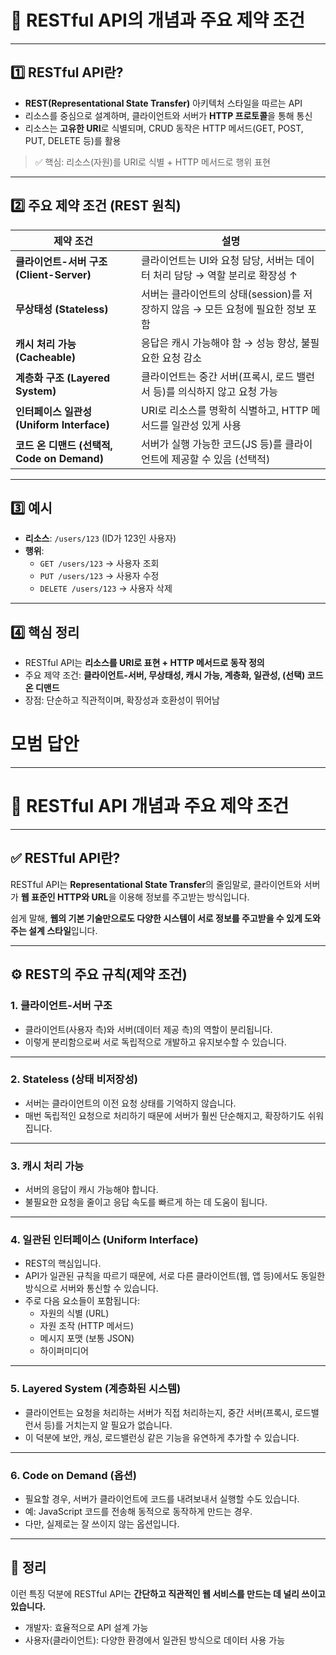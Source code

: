 # 📌 RESTful API의 개념과 주요 제약 조건

---

## 1️⃣ RESTful API란?

- **REST(Representational State Transfer)** 아키텍처 스타일을 따르는 API
- 리소스를 중심으로 설계하며, 클라이언트와 서버가 **HTTP 프로토콜**을 통해 통신
- 리소스는 **고유한 URI**로 식별되며, CRUD 동작은 HTTP 메서드(GET, POST, PUT, DELETE 등)를 활용

> ✅ 핵심: 리소스(자원)를 URI로 식별 + HTTP 메서드로 행위 표현
> 

---

## 2️⃣ 주요 제약 조건 (REST 원칙)

| 제약 조건 | 설명 |
| --- | --- |
| **클라이언트-서버 구조 (Client-Server)** | 클라이언트는 UI와 요청 담당, 서버는 데이터 처리 담당 → 역할 분리로 확장성 ↑ |
| **무상태성 (Stateless)** | 서버는 클라이언트의 상태(session)를 저장하지 않음 → 모든 요청에 필요한 정보 포함 |
| **캐시 처리 가능 (Cacheable)** | 응답은 캐시 가능해야 함 → 성능 향상, 불필요한 요청 감소 |
| **계층화 구조 (Layered System)** | 클라이언트는 중간 서버(프록시, 로드 밸런서 등)를 의식하지 않고 요청 가능 |
| **인터페이스 일관성 (Uniform Interface)** | URI로 리소스를 명확히 식별하고, HTTP 메서드를 일관성 있게 사용 |
| **코드 온 디맨드 (선택적, Code on Demand)** | 서버가 실행 가능한 코드(JS 등)를 클라이언트에 제공할 수 있음 (선택적) |

---

## 3️⃣ 예시

- **리소스**: `/users/123` (ID가 123인 사용자)
- **행위**:
    - `GET /users/123` → 사용자 조회
    - `PUT /users/123` → 사용자 수정
    - `DELETE /users/123` → 사용자 삭제

---

## 4️⃣ 핵심 정리

- RESTful API는 **리소스를 URI로 표현 + HTTP 메서드로 동작 정의**
- 주요 제약 조건: **클라이언트-서버, 무상태성, 캐시 가능, 계층화, 일관성, (선택) 코드 온 디맨드**
- 장점: 단순하고 직관적이며, 확장성과 호환성이 뛰어남

# 모범 답안

---

# 📌 RESTful API 개념과 주요 제약 조건

---

## ✅ RESTful API란?

RESTful API는 **Representational State Transfer**의 줄임말로, 클라이언트와 서버가 **웹 표준인 HTTP와 URL**을 이용해 정보를 주고받는 방식입니다.

쉽게 말해, **웹의 기본 기술만으로도 다양한 시스템이 서로 정보를 주고받을 수 있게 도와주는 설계 스타일**입니다.

---

## ⚙️ REST의 주요 규칙(제약 조건)

### 1. 클라이언트-서버 구조

- 클라이언트(사용자 측)와 서버(데이터 제공 측)의 역할이 분리됩니다.
- 이렇게 분리함으로써 서로 독립적으로 개발하고 유지보수할 수 있습니다.

---

### 2. Stateless (상태 비저장성)

- 서버는 클라이언트의 이전 요청 상태를 기억하지 않습니다.
- 매번 독립적인 요청으로 처리하기 때문에 서버가 훨씬 단순해지고, 확장하기도 쉬워집니다.

---

### 3. 캐시 처리 가능

- 서버의 응답이 캐시 가능해야 합니다.
- 불필요한 요청을 줄이고 응답 속도를 빠르게 하는 데 도움이 됩니다.

---

### 4. 일관된 인터페이스 (Uniform Interface)

- REST의 핵심입니다.
- API가 일관된 규칙을 따르기 때문에, 서로 다른 클라이언트(웹, 앱 등)에서도 동일한 방식으로 서버와 통신할 수 있습니다.
- 주로 다음 요소들이 포함됩니다:
    - 자원의 식별 (URL)
    - 자원 조작 (HTTP 메서드)
    - 메시지 포맷 (보통 JSON)
    - 하이퍼미디어

---

### 5. Layered System (계층화된 시스템)

- 클라이언트는 요청을 처리하는 서버가 직접 처리하는지, 중간 서버(프록시, 로드밸런서 등)를 거치는지 알 필요가 없습니다.
- 이 덕분에 보안, 캐싱, 로드밸런싱 같은 기능을 유연하게 추가할 수 있습니다.

---

### 6. Code on Demand (옵션)

- 필요할 경우, 서버가 클라이언트에 코드를 내려보내서 실행할 수도 있습니다.
- 예: JavaScript 코드를 전송해 동적으로 동작하게 만드는 경우.
- 다만, 실제로는 잘 쓰이지 않는 옵션입니다.

---

## 🎯 정리

이런 특징 덕분에 RESTful API는 **간단하고 직관적인 웹 서비스를 만드는 데 널리 쓰이고 있습니다.**

- 개발자: 효율적으로 API 설계 가능
- 사용자(클라이언트): 다양한 환경에서 일관된 방식으로 데이터 사용 가능
